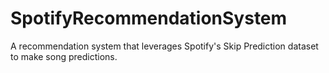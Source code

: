 # SpotifyRecommendationSystem
A recommendation system that leverages Spotify's Skip Prediction dataset to make song predictions.

